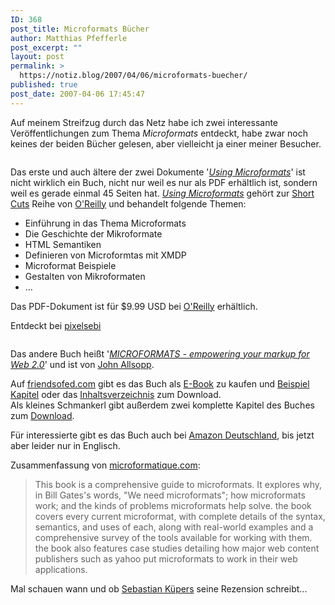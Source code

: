 ```yaml
---
ID: 368
post_title: Microformats Bücher
author: Matthias Pfefferle
post_excerpt: ""
layout: post
permalink: >
  https://notiz.blog/2007/04/06/microformats-buecher/
published: true
post_date: 2007-04-06 17:45:47
---
```

<!-- wp:paragraph -->
<p>Auf meinem Streifzug durch das Netz habe ich zwei interessante Veröffentlichungen zum Thema <em>Microformats</em> entdeckt, habe zwar noch keines der beiden Bücher gelesen, aber vielleicht ja einer meiner Besucher.</p>
<!-- /wp:paragraph -->

<!-- wp:image {"id":369,"align":"right"} -->
<figure class="wp-block-image alignright"><img src="https://notiz.blog/wp-content/uploads/2007/04/using_microformats.gif" alt="" class="wp-image-369" /></figure>
<!-- /wp:image -->

<!-- wp:paragraph -->
<p>Das erste und auch ältere der zwei Dokumente '<em><a href="http://www.oreilly.com/catalog/microformats/">Using Microformats</a></em>' ist nicht wirklich ein Buch, nicht nur weil es nur als PDF erhältlich ist, sondern weil es gerade einmal 45 Seiten hat. <em><a href="http://www.oreilly.com/catalog/microformats/">Using Microformats</a></em> gehört zur <a href="http://www.oreilly.com/store/series/sc.csp">Short Cuts</a> Reihe von <a href="http://www.oreilly.com">O'Reilly</a> und behandelt folgende Themen:</p>
<!-- /wp:paragraph -->

<!-- wp:list -->
<ul>
	<li>Einführung in das Thema Microformats</li>
	<li>Die Geschichte der Mikroformate</li>
	<li>HTML Semantiken</li>
	<li>Definieren von Microformtas mit XMDP</li>
	<li>Microformat Beispiele</li>
	<li>Gestalten von Mikroformaten</li>
	<li>...</li>
</ul>
<!-- /wp:list -->

<!-- wp:paragraph -->
<p>Das PDF-Dokument ist für $9.99 USD bei <a href="http://www.oreilly.com/catalog/microformats/">O'Reilly</a> erhältlich.</p>
<!-- /wp:paragraph -->

<!-- wp:paragraph -->
<p>Entdeckt bei <a href="http://pixelsebi.com/2006-09-19/das-erste-microformats-buch-ist-da/">pixelsebi</a></p>
<!-- /wp:paragraph -->

<!-- wp:image {"id":371,"align":"right"} -->
<figure class="wp-block-image alignright"><img src="https://notiz.blog/wp-content/uploads/2007/04/microformats_book.jpg" alt="" class="wp-image-371" /></figure>
<!-- /wp:image -->

<!-- wp:paragraph -->
<p>Das andere Buch heißt '<em><a href="http://microformatique.com/book/">MICROFORMATS - empowering your markup for Web 2.0</a></em>' und ist von <a href="http://johnfallsopp.com/">John Allsopp</a>.</p>
<!-- /wp:paragraph -->

<!-- wp:paragraph -->
<p>Auf <a href="http://www.friendsofed.com/book.html?isbn=1590598148">friendsofed.com</a> gibt es das Buch als <a href="http://www.apress.com/ecommerce/cart.html?act=add&amp;bid=142&amp;type=foed">E-Book</a> zu kaufen und <a href="http://www.friendsofed.com/samples/1590598148.pdf">Beispiel Kapitel</a> oder das <a href="http://www.friendsofed.com/toc/1590598148_TOC.pdf">Inhaltsverzeichnis</a> zum Download.<br/> Als kleines Schmankerl gibt außerdem zwei komplette Kapitel des Buches zum <a href="http://www.friendsofed.com/extras/1590598148/Appendices.pdf">Download</a>.</p>
<!-- /wp:paragraph -->

<!-- wp:paragraph -->
<p>Für interessierte gibt es das Buch auch bei <a href="http://www.amazon.de/gp/product/1590598148?ie=UTF8">Amazon Deutschland</a>, bis jetzt aber leider nur in Englisch.</p>
<!-- /wp:paragraph -->

<!-- wp:paragraph -->
<p>Zusammenfassung von <a href="http://microformatique.com/book/details.html">microformatique.com</a>:</p>
<!-- /wp:paragraph -->

<!-- wp:quote -->
<blockquote class="wp-block-quote">
	<p>This book is a comprehensive guide to microformats. It explores why, in Bill Gates's words, "We need microformats"; how microformats work; and the kinds of problems microformats help solve. the book covers every current microformat, with complete details of the syntax, semantics, and uses of each, along with real-world examples and a comprehensive survey of the tools available for working with them. the book also features case studies detailing how major web content publishers such as yahoo put microformats to work in their web applications.</p>
</blockquote>
<!-- /wp:quote -->

<!-- wp:paragraph -->
<p>Mal schauen wann und ob <a href="http://pixelsebi.com/2007-04-06/neues-microfromats-buch/">Sebastian Küpers</a> seine Rezension schreibt...</p>
<!-- /wp:paragraph -->